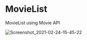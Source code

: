 # MovieList
MovieList using Movie API

![Screenshot_2021-02-24-15-45-22](https://user-images.githubusercontent.com/73155839/108960610-86f28480-76b9-11eb-89ea-972481fe0ecd.png)

